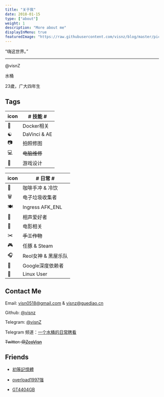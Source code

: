 ```yaml
---
title: "关于我"
date: 2018-01-15
type: ["about"]
weight: 1
description: "More about me"
displayInMenu: true
featuredImage: "https://raw.githubusercontent.com/visnz/blog/master/pics/oldicon/avater.jpg"
---
```


“嗨这世界。”

---

@visnZ

水桶

23歲，广大四年生

## Tags

icon|\# 技能 \# |
---|---
🐋|Docker相关|
☯️|DaVinci & AE|
📷|拍照修图|
💻|~~电脑维修~~|
🎲|游戏设计|


icon|\# 日常 \# 
---|---
🍹|咖啡手冲 & 冷饮|
🗑|电子垃圾收集者|
🍽|Ingress AFK_ENL|
💸|相声爱好者|
🎥|电影相关|
✂️|~~手工作物~~|
🎮|任豚 & Steam|
🎧|Reol女神 & 黑屋乐队|
💊|Google深度依赖者|
🐧|Linux User|


## Contact Me

Email: visn0518@gmail.com & visnz@guediao.cn

Github: [@visnz](https://github.com/visnz)

Telegram: [@visnZ](https://t.me/visnZ)

Telegram 频道：[一个水桶的日常瞎看](https://t.me/visnview)

~~Twitter: [@ZeoVisn](https://twitter.com/ZeoVisn)~~

## Friends

- [初等記憶體](axionl.github.io)

- [overload1997强](blog.csdn.net/overload1997)

- [GT4404GB](http://gt4404gb.top/)